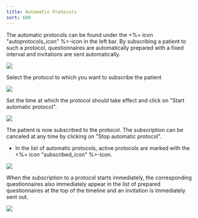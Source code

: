 ```yaml
---
title: Automatic Protocols
sort: 600
---
```


The automatic protocols can be found under the <%= icon "autoprotocols_icon" %>-icon in the left bar. By subscribing a patient to such a protocol, questionnaires are automatically prepared with a fixed interval and invitations are sent automatically.

<img src="/assets/images/screenshots/dossier_autoprot0.png" />

Select the protocol to which you want to subscribe the patient

<img src="/assets/images/screenshots/dossier_autoprot1.png" />

Set the time at which the protocol should take effect and click on "Start automatic protocol".

<img src="/assets/images/screenshots/dossier_autoprot2.png" />

The patient is now subscribed to the protocol. The subscription can be canceled at any time by clicking on "Stop automatic protocol".

<ul class="hints">
  <li> In the list of automatic protocols, active protocols are marked with the <%= icon "subscribed_icon" %>-icon.</li>
</ul>

<img src="/assets/images/screenshots/dossier_autoprot3.png" />

When the subscription to a protocol starts immediately, the corresponding questionnaires also immediately appear in the list of prepared questionnaires at the top of the timeline and an invitation is immediately sent out.

<img src="/assets/images/screenshots/dossier_autoprot4.png" />
